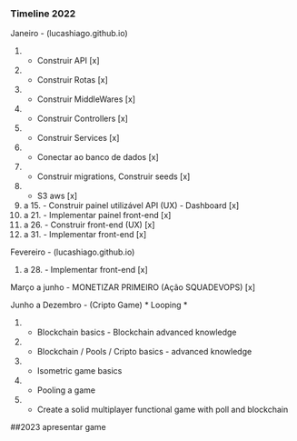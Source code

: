 ### Timeline 2022

Janeiro - (lucashiago.github.io)
01. - Construir API  [x]
02. - Construir Rotas [x]
03. - Construir MiddleWares [x]
04. - Construir Controllers [x]
05. - Construir Services [x]
06. - Conectar ao banco de dados [x]
07. - Construir migrations, Construir seeds [x]
08. - S3 aws [x]
09. a 15. - Construir painel utilizável API (UX) - Dashboard [x]
16. a 21. - Implementar painel front-end [x]
22. a 26. - Construir front-end (UX) [x]
26. a 31. - Implementar front-end [x]

Fevereiro - (lucashiago.github.io)
01. a 28. - Implementar front-end [x]

Março a junho - MONETIZAR PRIMEIRO (Ação SQUADEVOPS) [x]

Junho a Dezembro - (Cripto Game) * Looping *
01. - Blockchain basics - Blockchain advanced knowledge
02. - Blockchain / Pools / Cripto basics - advanced knowledge
03. - Isometric game basics
04. - Pooling a game
05. - Create a solid multiplayer functional game with poll and blockchain

##2023 apresentar game 

